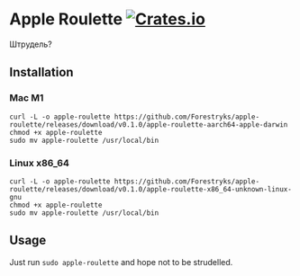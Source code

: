 # Apple Roulette [![Crates.io](https://img.shields.io/crates/v/apple-roulette.svg)](https://crates.io/crates/apple-roulette)

Штрудель?

## Installation
### Mac M1
```
curl -L -o apple-roulette https://github.com/Forestryks/apple-roulette/releases/download/v0.1.0/apple-roulette-aarch64-apple-darwin
chmod +x apple-roulette
sudo mv apple-roulette /usr/local/bin
```
### Linux x86_64
```
curl -L -o apple-roulette https://github.com/Forestryks/apple-roulette/releases/download/v0.1.0/apple-roulette-x86_64-unknown-linux-gnu
chmod +x apple-roulette
sudo mv apple-roulette /usr/local/bin
```

## Usage
Just run `sudo apple-roulette` and hope not to be strudelled.
